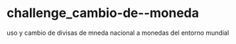 # challenge_cambio-de--moneda
uso y cambio de divisas de mneda nacional a monedas del entorno mundial
